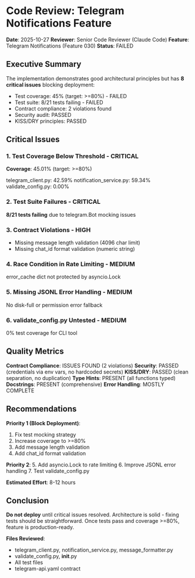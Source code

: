 # Code Review: Telegram Notifications Feature

**Date**: 2025-10-27
**Reviewer**: Senior Code Reviewer (Claude Code)
**Feature**: Telegram Notifications (Feature 030)
**Status**: FAILED

## Executive Summary

The implementation demonstrates good architectural principles but has **8 critical issues** blocking deployment:
- Test coverage: 45% (target: >=80%) - FAILED  
- Test suite: 8/21 tests failing - FAILED
- Contract compliance: 2 violations found
- Security audit: PASSED
- KISS/DRY principles: PASSED

## Critical Issues

### 1. Test Coverage Below Threshold - CRITICAL
**Coverage**: 45.01% (target: >=80%)

telegram_client.py: 42.59%
notification_service.py: 59.34%  
validate_config.py: 0.00%

### 2. Test Suite Failures - CRITICAL
**8/21 tests failing** due to telegram.Bot mocking issues

### 3. Contract Violations - HIGH
- Missing message length validation (4096 char limit)
- Missing chat_id format validation (numeric string)

### 4. Race Condition in Rate Limiting - MEDIUM
error_cache dict not protected by asyncio.Lock

### 5. Missing JSONL Error Handling - MEDIUM
No disk-full or permission error fallback

### 6. validate_config.py Untested - MEDIUM
0% test coverage for CLI tool

## Quality Metrics

**Contract Compliance**: ISSUES FOUND (2 violations)
**Security**: PASSED (credentials via env vars, no hardcoded secrets)
**KISS/DRY**: PASSED (clean separation, no duplication)
**Type Hints**: PRESENT (all functions typed)
**Docstrings**: PRESENT (comprehensive)
**Error Handling**: MOSTLY COMPLETE

## Recommendations

**Priority 1 (Block Deployment)**:
1. Fix test mocking strategy
2. Increase coverage to >=80%
3. Add message length validation
4. Add chat_id format validation

**Priority 2**:
5. Add asyncio.Lock to rate limiting
6. Improve JSONL error handling
7. Test validate_config.py

**Estimated Effort**: 8-12 hours

## Conclusion

**Do not deploy** until critical issues resolved. Architecture is solid - fixing tests should be straightforward. Once tests pass and coverage >=80%, feature is production-ready.

**Files Reviewed**:
- telegram_client.py, notification_service.py, message_formatter.py
- validate_config.py, __init__.py
- All test files
- telegram-api.yaml contract
